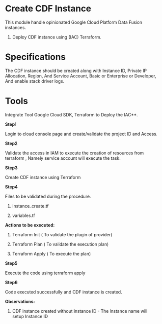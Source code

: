 # **Create CDF Instance**

This module handle opinionated Google Cloud Platform Data Fusion instances.

1.  Deploy CDF instance using (IAC) Terraform.

# **Specifications**

The CDF instance should be created along with Instance ID, Private IP Allocation, Region, And Service Account, Basic or Enterprise or Developer, And enable stack driver logs.

# **Tools** 

Integrate Tool Google Cloud SDK,  Terraform to Deploy the IAC**.

**Step1** 

Login to cloud console page and create/validate the project ID and Access.

**Step2** 

Validate the access in IAM to execute the creation of resources from terraform , Namely service account will execute the task.

**Step3** 

Create CDF instance using Terraform

**Step4** 

Files to be validated during the procedure.

1.  instance_create.tf

2.  variables.tf

**Actions to be executed:**

1.  Terraform Init ( To validate the plugin of provider)

2.  Terraform Plan ( To validate the execution plan)

3.  Terraform Apply ( To execute the plan)

**Step5** 

Execute the code using terraform apply

**Step6** 

Code executed successfully and CDF instance is created.

**Observations:**

1.  CDF instance created without instance ID - The Instance name will setup Instance ID


